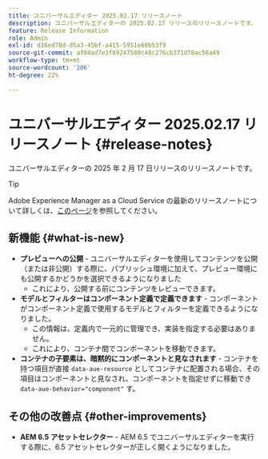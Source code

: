 ```yaml
---
title: ユニバーサルエディター 2025.02.17 リリースノート
description: ユニバーサルエディターの 2025.02.17 リリースのリリースノートです。
feature: Release Information
role: Admin
exl-id: d16ed78d-d5a3-45bf-a415-5951e60b53f9
source-git-commit: af04ad7e3f89247580c48c276cb371d78ac56a49
workflow-type: tm+mt
source-wordcount: '206'
ht-degree: 22%

---
```



# ユニバーサルエディター 2025.02.17 リリースノート {#release-notes}

ユニバーサルエディターの 2025 年 2 月 17 日リリースのリリースノートです。

>[!TIP]
>
>Adobe Experience Manager as a Cloud Service の最新のリリースノートについて詳しくは、[このページ](/help/release-notes/release-notes-cloud/release-notes-current.md)を参照してください。

## 新機能 {#what-is-new}

* **プレビューへの公開** - ユニバーサルエディターを使用してコンテンツを公開（または非公開）する際に、パブリッシュ環境に加えて、プレビュー環境にも公開するかどうかを選択できるようになりました
   * これにより、公開する前にコンテンツをレビューできます。
* **モデルとフィルターはコンポーネント定義で定義できます** - コンポーネントがコンポーネント定義で使用するモデルとフィルターを定義できるようになりました。
   * この情報は、定義内で一元的に管理でき、実装を指定する必要はありません。
   * これにより、コンテナ間でコンポーネントを移動できます。
* **コンテナの子要素は、暗黙的にコンポーネントと見なされます** - コンテナを持つ項目が直接 `data-aue-resource` としてコンテナに配置される場合、その項目はコンポーネントと見なされ、コンポーネントを指定せずに移動でき `data-aue-behavior="component"` す。

## その他の改善点 {#other-improvements}

* **AEM 6.5 アセットセレクター** - AEM 6.5 でユニバーサルエディターを実行する際に、6.5 アセットセレクターが正しく開くようになりました。

